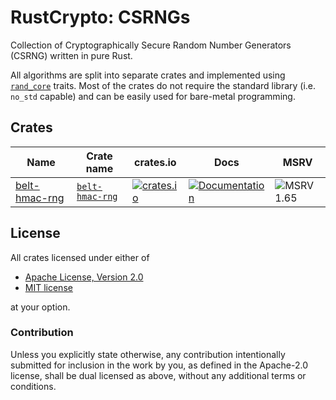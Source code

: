 # RustCrypto: CSRNGs

Collection of Cryptographically Secure Random Number Generators (CSRNG) written
in pure Rust.

All algorithms are split into separate crates and implemented using
[`rand_core`](https://docs.rs/rand_core) traits. Most of the crates
do not require the standard library (i.e. `no_std` capable) and can
be easily used for bare-metal programming.

## Crates

| Name            | Crate name        | crates.io                                                                                                 | Docs                                                                             | MSRV                    |
|-----------------|-------------------|-----------------------------------------------------------------------------------------------------------|----------------------------------------------------------------------------------|-------------------------|
| [belt-hmac-rng] | [`belt-hmac-rng`] | [![crates.io](https://img.shields.io/crates/v/belt-hmac-rng.svg)](https://crates.io/crates/belt-hmac-rng) | [![Documentation](https://docs.rs/belt-hmac-rng/badge.svg)](https://docs.rs/aes) | ![MSRV 1.65][msrv-1.65] |

## License

All crates licensed under either of

* [Apache License, Version 2.0](http://www.apache.org/licenses/LICENSE-2.0)
* [MIT license](http://opensource.org/licenses/MIT)

at your option.

### Contribution

Unless you explicitly state otherwise, any contribution intentionally submitted
for inclusion in the work by you, as defined in the Apache-2.0 license, shall be
dual licensed as above, without any additional terms or conditions.


[//]: # (badges)
[msrv-1.65]: https://img.shields.io/badge/rustc-1.65.0+-blue.svg

[//]: # (crates)
[`belt-hmac-rng`]: ./belt-hmac-rng

[//]: # (links)
[belt-hmac-rng]: https://apmi.bsu.by/assets/files/std/brng-spec25.pdf